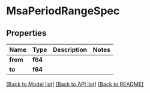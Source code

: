 # MsaPeriodRangeSpec

## Properties

Name | Type | Description | Notes
------------ | ------------- | ------------- | -------------
**from** | **f64** |  |
**to** | **f64** |  |

[[Back to Model list]](./README.md#documentation-for-models) [[Back to API list]](./README.md#documentation-for-api-endpoints) [[Back to README]](../README.md)
